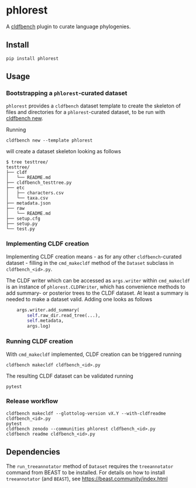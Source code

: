 # phlorest

A [cldfbench](https://github.com/cldf/cldfbench) plugin to curate language phylogenies.


## Install

```shell
pip install phlorest
```


## Usage

### Bootstrapping a `phlorest`-curated dataset

`phlorest` provides a `cldfbench` dataset template to create the skeleton of files and directories for a
`phlorest`-curated dataset, to be run with [cldfbench new](https://github.com/cldf/cldfbench/#creating-a-skeleton-for-a-new-dataset-directory).

Running

```shell
cldfbench new --template phlorest 
```

will create a dataset skeleton looking as follows
```shell
$ tree testtree/
testtree/
├── cldf
│   └── README.md
├── cldfbench_testtree.py
├── etc
│   ├── characters.csv
│   └── taxa.csv
├── metadata.json
├── raw
│   └── README.md
├── setup.cfg
├── setup.py
└── test.py
```


### Implementing CLDF creation

Implementing CLDF creation means - as for any other `cldfbench`-curated dataset - filling in the
`cmd_makecldf` method of the `Dataset` subclass in `cldfbench_<id>.py`.

The CLDF writer which can be accessed as `args.writer` within `cmd_makecldf` is an instance of
`phlorest.CLDFWriter`, which has convenience methods to add summary- or posterior trees to the CLDF
dataset. At least a summary is needed to make a dataset valid. Adding one looks as follows

```python
    args.writer.add_summary(
        self.raw_dir.read_tree(...),
        self.metadata,
        args.log)
```


### Running CLDF creation

With `cmd_makecldf` implemented, CLDF creation can be triggered running
```shell
cldfbench makecldf cldfbench_<id>.py
```

The resulting CLDF dataset can be validated running
```shell
pytest
```


### Release workflow

```shell
cldfbench makecldf --glottolog-version vX.Y --with-cldfreadme cldfbench_<id>.py
pytest
cldfbench zenodo --communities phlorest cldfbench_<id>.py
cldfbench readme cldfbench_<id>.py
```


## Dependencies

The `run_treeannotator` method of `Dataset` requires the `treeannotator` command from BEAST to be
installed. For details on how to install `treeannotator` (and `BEAST`), see https://beast.community/index.html
